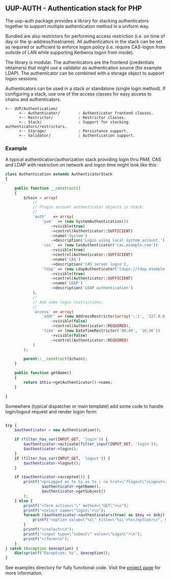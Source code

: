 ## UUP-AUTH - Authentication stack for PHP

The uup-auth package provides a library for stacking authenticators together
to support multiple authentication method in a uniform way. 

Bundled are also restrictors for performing access restriction (i.e. on 
time of day or the ip-address/hostname). All authenticators in the stack can
be set as required or sufficient to enforce logon policy (i.e. require CAS-logon
from outside of LAN while supporting Kerberos logon from inside).

The library is modular. The authenticators are the frontend (credentials
obtainers) that might use a validator as authentication source (for example
LDAP). The authenticator can be combined with a storage object to support
logon sessions. 

Authenticators can be used in a stack or standalone (single login method). If
configuring a stack, use one of the access classes for easy access to chains
and authenticators.

    +-- UUP/Authentication/
          +-- Authenticator/        : Authenticator frontend classes.
          +-- Restrictor/           : Restrictor classes.
          +-- Stack/                : Support for stacking authenticators/restrictors.
          +-- Storage/              : Persistance support.
          +-- Validator/            : Authentication support.

### Example

A typical authentication/authorization stack providing login thru PAM, CAS and 
LDAP with restriction on network and logon time might look like this:

```php
class Authentication extends AuthenticatorStack
{

    public function __construct()
    {
        $chain = array(
            // 
            // Plugin account authenticator objects in stack:
            // 
            'auth'   => array(
                'pam'  => (new SystemAuthentication())
                    ->visible(true)
                    ->control(Authenticator::SUFFICIENT)
                    ->name('System')
                    ->description('Login using local system account.'),
                'cas'  => (new CasAuthenticator('cas.example.com'))
                    ->visible(true)
                    ->control(Authenticator::SUFFICIENT)
                    ->name('CAS')
                    ->description('CAS server login'),
                'ldap' => (new LdapAuthenticator('ldaps://ldap.example.com'))
                    ->visible(true)
                    ->control(Authenticator::SUFFICIENT)
                    ->name('LDAP')
                    ->description('LDAP authentication')
            ),
            // 
            // Add some login restrictions:
            // 
            'access' => array(
                'addr' => (new AddressRestrictor(array('::1', '127.0.0.1', '192.168.0.0/16')))
                    ->visible(false)
                    ->control(Authenticator::REQUIRED),
                'time' => (new DateTimeRestrictor('08:45', '16:30'))
                    ->visible(false)
                    ->control(Authenticator::REQUIRED)
            )
        );

        parent::__construct($chain);
    }

    public function getName()
    {
        return $this->getAuthenticator()->name;
    }

}
```

Somewhere (typical dispatcher or main template) add some code to handle
login/logout request and render logon form:

```php

try {
    $authenticator = new Authentication();

    if (filter_has_var(INPUT_GET, 'login')) {
        $authenticator->activate(filter_input(INPUT_GET, 'login'));
        $authenticator->login();
    }
    if (filter_has_var(INPUT_GET, 'logout')) {
        $authenticator->logout();
    }

    if ($authenticator->accepted()) {
        printf("<p>Logged on to %s as %s | <a href=\"?logout\">Logout</a>\n", 
                $authenticator->getName(), 
                $authenticator->getSubject()
        );
    } else {
        printf("<form action=\"\" method=\"GET\">\n");
        printf("<select name=\"login\">\n");
        foreach ($authenticator->authenticators(true) as $key => $obj) {
            printf("<option value=\"%s\" title=\"%s\">%s</option>\n", $key, $obj->description, $obj->name);
        }
        printf("</select>\n");
        printf("<input type=\"submit\" value=\"Login\">\n");
        printf("</form>\n");
    }
} catch (Exception $exception) {
    die(sprintf("Exception: %s", $exception));
}
```

See examples directory for fully functional code. Visit the [project page](https://nowise.se/oss/uup/auth) for more information.
